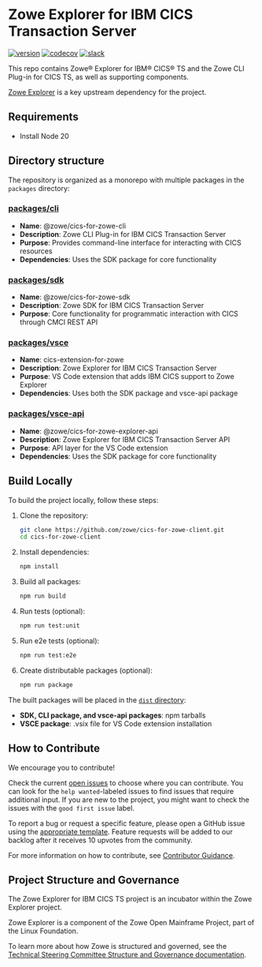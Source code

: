 # Zowe Explorer for IBM CICS Transaction Server

[![version](https://img.shields.io/visual-studio-marketplace/v/Zowe.cics-extension-for-zowe.svg)](https://img.shields.io/visual-studio-marketplace/v/Zowe.cics-extension-for-zowe.svg)
[![codecov](https://codecov.io/gh/zowe/cics-for-zowe-client/branch/main/graph/badge.svg)](https://codecov.io/gh/zowe/cics-for-zowe-client/branch/main/graph/badge.svg)
[![slack](https://img.shields.io/badge/chat-on%20Slack-blue)](https://slack.openmainframeproject.org/)

This repo contains Zowe&reg; Explorer for IBM&reg; CICS&reg; TS and the Zowe CLI Plug-in for CICS TS, as well as supporting components.

[Zowe Explorer](https://github.com/zowe/zowe-explorer-vscode) is a key upstream dependency for the project.

## Requirements

- Install Node 20

## Directory structure

The repository is organized as a monorepo with multiple packages in the `packages` directory:

### [packages/cli](packages/cli/README.md)

- **Name**: @zowe/cics-for-zowe-cli
- **Description**: Zowe CLI Plug-in for IBM CICS Transaction Server
- **Purpose**: Provides command-line interface for interacting with CICS resources
- **Dependencies**: Uses the SDK package for core functionality

### [packages/sdk](packages/sdk/README.md)

- **Name**: @zowe/cics-for-zowe-sdk
- **Description**: Zowe SDK for IBM CICS Transaction Server
- **Purpose**: Core functionality for programmatic interaction with CICS through CMCI REST API

### [packages/vsce](packages/vsce/README.md)

- **Name**: cics-extension-for-zowe
- **Description**: Zowe Explorer for IBM CICS Transaction Server
- **Purpose**: VS Code extension that adds IBM CICS support to Zowe Explorer
- **Dependencies**: Uses both the SDK package and vsce-api package

### [packages/vsce-api](packages/vsce-api/README.md)

- **Name**: @zowe/cics-for-zowe-explorer-api
- **Description**: Zowe Explorer for IBM CICS Transaction Server API
- **Purpose**: API layer for the VS Code extension
- **Dependencies**: Uses the SDK package for core functionality

## Build Locally

To build the project locally, follow these steps:

1. Clone the repository:

   ```bash
   git clone https://github.com/zowe/cics-for-zowe-client.git
   cd cics-for-zowe-client
   ```

2. Install dependencies:

   ```bash
   npm install
   ```

3. Build all packages:

   ```bash
   npm run build
   ```

4. Run tests (optional):

   ```bash
   npm run test:unit
   ```

5. Run e2e tests (optional):

   ```bash
   npm run test:e2e
   ```

6. Create distributable packages (optional):
   ```bash
   npm run package
   ```

The built packages will be placed in the [`dist` directory](dist):

- **SDK, CLI package, and vsce-api packages**: npm tarballs
- **VSCE package**: .vsix file for VS Code extension installation

## How to Contribute

We encourage you to contribute!

Check the current [open issues](https://github.com/zowe/cics-for-zowe-client/issues) to choose where you can contribute. You can look for the `help wanted`-labeled issues to find issues that require additional input. If you are new to the project, you might want to check the issues with the `good first issue` label.

To report a bug or request a specific feature, please open a GitHub issue using the [appropriate template](https://github.com/zowe/cics-for-zowe-client/issues/new/choose). Feature requests will be added to our backlog after it receives 10 upvotes from the community.

For more information on how to contribute, see [Contributor Guidance](https://github.com/zowe/cics-for-zowe-client/wiki/Contributor-Guidance).

## Project Structure and Governance

The Zowe Explorer for IBM CICS TS project is an incubator within the Zowe Explorer project.

Zowe Explorer is a component of the Zowe Open Mainframe Project, part of the Linux Foundation.

To learn more about how Zowe is structured and governed, see the [Technical Steering Committee Structure and Governance documentation](https://github.com/zowe/community/blob/master/Technical-Steering-Committee/tsc-governance.md).
